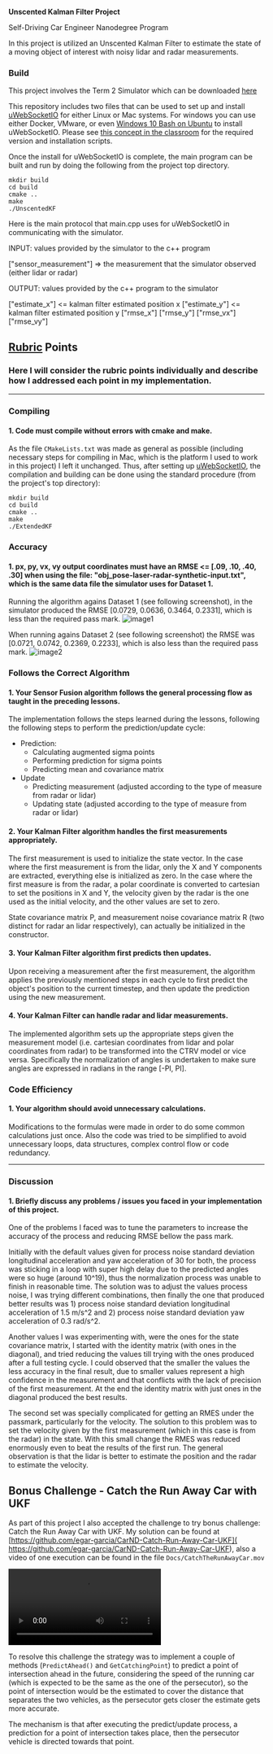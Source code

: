 **Unscented Kalman Filter Project**


Self-Driving Car Engineer Nanodegree Program

In this project is utilized an Unscented Kalman Filter to estimate the state of a moving object of interest with noisy lidar and radar measurements.

[//]: # (Image References)
[image1]: ./Docs/run_dataset1.png
[image2]: ./Docs/run_dataset2.png
[BonusChallengeVideo]: ./Docs/CatchTheRunAwayCar.mov

### Build

This project involves the Term 2 Simulator which can be downloaded [here](https://github.com/udacity/self-driving-car-sim/releases)

This repository includes two files that can be used to set up and install [uWebSocketIO](https://github.com/uWebSockets/uWebSockets) for either Linux or Mac systems. For windows you can use either Docker, VMware, or even [Windows 10 Bash on Ubuntu](https://www.howtogeek.com/249966/how-to-install-and-use-the-linux-bash-shell-on-windows-10/) to install uWebSocketIO. Please see [this concept in the classroom](https://classroom.udacity.com/nanodegrees/nd013/parts/40f38239-66b6-46ec-ae68-03afd8a601c8/modules/0949fca6-b379-42af-a919-ee50aa304e6a/lessons/f758c44c-5e40-4e01-93b5-1a82aa4e044f/concepts/16cf4a78-4fc7-49e1-8621-3450ca938b77) for the required version and installation scripts.

Once the install for uWebSocketIO is complete, the main program can be built and run by doing the following from the project top directory.

```
mkdir build
cd build
cmake ..
make
./UnscentedKF
```

Here is the main protocol that main.cpp uses for uWebSocketIO in communicating with the simulator.

INPUT: values provided by the simulator to the c++ program

["sensor_measurement"] => the measurement that the simulator observed (either lidar or radar)

OUTPUT: values provided by the c++ program to the simulator

["estimate_x"] <= kalman filter estimated position x ["estimate_y"] <= kalman filter estimated position y ["rmse_x"] ["rmse_y"] ["rmse_vx"] ["rmse_vy"]


## [Rubric](https://review.udacity.com/#!/rubrics/783/view) Points
### Here I will consider the rubric points individually and describe how I addressed each point in my implementation.  

---
### Compiling

#### 1. Code must compile without errors with cmake and make.

As the file ```CMakeLists.txt``` was made as general as possible (including necessary steps for compiling in Mac, which is the platform I used to work in this project) I left it unchanged. Thus, after setting up [uWebSocketIO](https://github.com/uWebSockets/uWebSockets), the compilation and building can be done using the standard procedure (from the project's top directory):

```
mkdir build
cd build
cmake ..
make
./ExtendedKF
```


### Accuracy

#### 1. px, py, vx, vy output coordinates must have an RMSE <= [.09, .10, .40, .30] when using the file: "obj_pose-laser-radar-synthetic-input.txt", which is the same data file the simulator uses for Dataset 1.

Running the algorithm agains Dataset 1 (see following screenshot), in the simulator produced the RMSE [0.0729, 0.0636, 0.3464, 0.2331], which is less than the required pass mark.
![image1]

When running agains Dataset 2 (see following screenshot) the RMSE was [0.0721, 0.0742, 0.2369, 0.2233], which is also less than the required pass mark.
![image2]


### Follows the Correct Algorithm

#### 1. Your Sensor Fusion algorithm follows the general processing flow as taught in the preceding lessons.

The implementation follows the steps learned during the lessons, following the following steps to perform the prediction/update cycle:

* Prediction:
  * Calculating augmented sigma points
  * Performing prediction for sigma points
  * Predicting mean and covariance matrix
* Update
  * Predicting measurement (adjusted according to the type of measure from radar or lidar)
  * Updating state  (adjusted according to the type of measure from radar or lidar)


#### 2. Your Kalman Filter algorithm handles the first measurements appropriately.

The first measurement is used to initialize the state vector. In the case where the first measurement is from the lidar, only the X and Y components are extracted, everything else is initialized as zero. In the case where the first measure is from the radar, a polar coordinate is converted to cartesian to set the positions in X and Y, the velocity given by the radar is the one used as the initial velocity, and the other values are set to zero.

State covariance matrix P, and measurement noise covariance matrix R (two distinct for radar an lidar respectively), can actually be initialized in the constructor.


#### 3. Your Kalman Filter algorithm first predicts then updates.

Upon receiving a measurement after the first measurement, the algorithm applies the previously mentioned steps in each cycle to first predict the object's position to the current timestep, and then update the prediction using the new measurement.


#### 4. Your Kalman Filter can handle radar and lidar measurements.

The implemented algorithm sets up the appropriate steps given the measurement model (i.e. cartesian coordinates from lidar and polar coordinates from radar) to be transformed into the CTRV model or vice versa. Specifically the normalization of angles is undertaken to make sure angles are expressed in radians in the range [-PI, PI].


### Code Efficiency

#### 1. Your algorithm should avoid unnecessary calculations.

Modifications to the formulas were made in order to do some common calculations just once. Also the code was tried to be simplified to avoid unnecessary loops, data structures, complex control flow or code redundancy.

---

### Discussion

#### 1. Briefly discuss any problems / issues you faced in your implementation of this project.

One of the problems I faced was to tune the parameters to increase the accuracy of the process and reducing RMSE bellow the pass mark.

Initially with the default values given for process noise standard deviation longitudinal acceleration and yaw acceleration of 30 for both, the process was sticking in a loop with super high delay due to the predicted angles were so huge (around 10^19), thus the normalization process was unable to finish in reasonable time. The solution was to adjust the values process noise, I was trying different combinations, then finally the one that produced better results was 1) process noise standard deviation longitudinal acceleration of 1.5 m/s^2 and 2) process noise standard deviation yaw acceleration of 0.3 rad/s^2.

Another values I was experimenting with, were the ones for the state covariance matrix, I started with the identity matrix (with ones in the diagonal), and tried reducing the values till trying with the ones produced after a full testing cycle. I could observed that the smaller the values the less accuracy in the final result, due to smaller values represent a high confidence in the measurement and that conflicts with the lack of precision of the first measurement. At the end the identity matrix with just ones in the diagonal produced the best results.

The second set was specially complicated for getting an RMES under the passmark, particularly for the velocity. The solution to this problem was to set the velocity given by the first measurement (which in this case is from the radar) in the state. With this small change the RMES was reduced enormously even to beat the results of the first run. The general observation is that the lidar is better to estimate the position and the radar to estimate the velocity.


## Bonus Challenge - Catch the Run Away Car with UKF

As part of this project I also accepted the challenge to try bonus challenge: Catch the Run Away Car with UKF. My solution can be found at [https://github.com/egar-garcia/CarND-Catch-Run-Away-Car-UKF]( https://github.com/egar-garcia/CarND-Catch-Run-Away-Car-UKF), also a video of one execution can be found in the file ```Docs/CatchTheRunAwayCar.mov```

![BonusChallengeVideo]

To resolve this challenge the strategy was to implement a couple of methods (```PredictAhead()``` and ```GetCatchingPoint```) to predict a point of intersection ahead in the future, considering the speed of the running car (which is expected to be the same as the one of the persecutor), so the point of intersection would be the estimated to cover the distance that separates the two vehicles, as the persecutor gets closer the estimate gets more accurate.

The mechanism is that after executing the predict/update process, a prediction for a point of intersection takes place, then the persecutor vehicle is directed towards that point.
